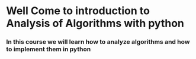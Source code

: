 # Well Come to introduction to Analysis of Algorithms with python 
### In this course we will learn how to analyze algorithms and how to implement them in python